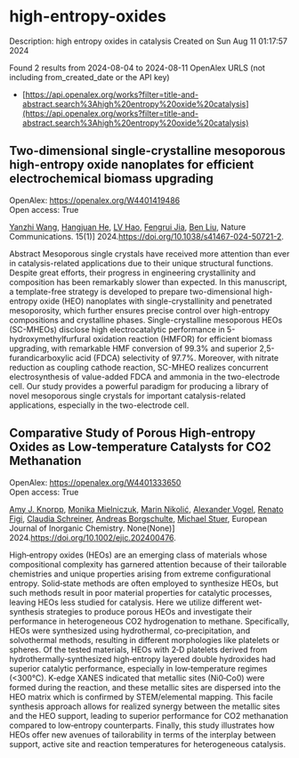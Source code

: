 # high-entropy-oxides
Description: high entropy oxides in catalysis
Created on Sun Aug 11 01:17:57 2024

Found 2 results from 2024-08-04 to 2024-08-11
OpenAlex URLS (not including from_created_date or the API key)
- [https://api.openalex.org/works?filter=title-and-abstract.search%3Ahigh%20entropy%20oxide%20catalysis](https://api.openalex.org/works?filter=title-and-abstract.search%3Ahigh%20entropy%20oxide%20catalysis)

## Two-dimensional single-crystalline mesoporous high-entropy oxide nanoplates for efficient electrochemical biomass upgrading   

OpenAlex: https://openalex.org/W4401419486    
Open access: True
    
[Yanzhi Wang](https://openalex.org/A5100651384), [Hangjuan He](https://openalex.org/A5101283720), [LV Hao](https://openalex.org/A5101354290), [Fengrui Jia](https://openalex.org/A5102220391), [Ben Liu](https://openalex.org/A5019358573), Nature Communications. 15(1)] 2024.https://doi.org/10.1038/s41467-024-50721-2.
    
Abstract Mesoporous single crystals have received more attention than ever in catalysis-related applications due to their unique structural functions. Despite great efforts, their progress in engineering crystallinity and composition has been remarkably slower than expected. In this manuscript, a template-free strategy is developed to prepare two-dimensional high-entropy oxide (HEO) nanoplates with single-crystallinity and penetrated mesoporosity, which further ensures precise control over high-entropy compositions and crystalline phases. Single-crystalline mesoporous HEOs (SC-MHEOs) disclose high electrocatalytic performance in 5-hydroxymethylfurfural oxidation reaction (HMFOR) for efficient biomass upgrading, with remarkable HMF conversion of 99.3% and superior 2,5-furandicarboxylic acid (FDCA) selectivity of 97.7%. Moreover, with nitrate reduction as coupling cathode reaction, SC-MHEO realizes concurrent electrosynthesis of value-added FDCA and ammonia in the two-electrode cell. Our study provides a powerful paradigm for producing a library of novel mesoporous single crystals for important catalysis-related applications, especially in the two-electrode cell.    

    

## Comparative Study of Porous High‐entropy Oxides as Low‐temperature Catalysts for CO2 Methanation   

OpenAlex: https://openalex.org/W4401333650    
Open access: True
    
[Amy J. Knorpp](https://openalex.org/A5025967953), [Monika Mielniczuk](https://openalex.org/A5106310285), [Marin Nikolić](https://openalex.org/A5029742679), [Alexander Vogel](https://openalex.org/A5018960376), [Renato Figi](https://openalex.org/A5011464877), [Claudia Schreiner](https://openalex.org/A5014885938), [Andreas Borgschulte](https://openalex.org/A5088521783), [Michael Stuer](https://openalex.org/A5014688343), European Journal of Inorganic Chemistry. None(None)] 2024.https://doi.org/10.1002/ejic.202400476.
    
High‐entropy oxides (HEOs) are an emerging class of materials whose compositional complexity has garnered attention because of their tailorable chemistries and unique properties arising from extreme configurational entropy. Solid‐state methods are often employed to synthesize HEOs, but such methods result in poor material properties for catalytic processes, leaving HEOs less studied for catalysis. Here we utilize different wet‐synthesis strategies to produce porous HEOs and investigate their performance in heterogeneous CO2 hydrogenation to methane. Specifically, HEOs were synthesized using hydrothermal, co‐precipitation, and solvothermal methods, resulting in different morphologies like platelets or spheres. Of the tested materials, HEOs with 2‐D platelets derived from hydrothermally‐synthesized high‐entropy layered double hydroxides had superior catalytic performance, especially in low‐temperature regimes (<300°C). K‐edge XANES indicated that metallic sites (Ni0‐Co0) were formed during the reaction, and these metallic sites are dispersed into the HEO matrix which is confirmed by STEM/elemental mapping. This facile synthesis approach allows for realized synergy between the metallic sites and the HEO support, leading to superior performance for CO2 methanation compared to low‐entropy counterparts. Finally, this study illustrates how HEOs offer new avenues of tailorability in terms of the interplay between support, active site and reaction temperatures for heterogeneous catalysis.    

    
